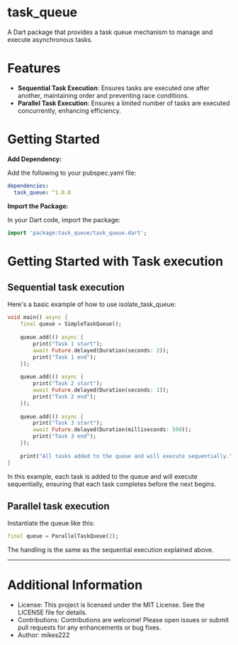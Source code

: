 # task_queue

A Dart package that provides a task queue mechanism to manage and execute asynchronous tasks.

# Features

 - **Sequential Task Execution**: Ensures tasks are executed one after another, maintaining order and preventing race conditions.
 - **Parallel Task Execution**: Ensures a limited number of tasks are executed concurrently, enhancing efficiency.

# Getting Started

**Add Dependency:**

Add the following to your pubspec.yaml file:

```yaml
dependencies:
  task_queue: ^1.0.0
```

**Import the Package:**

In your Dart code, import the package:

```dart
import 'package:task_queue/task_queue.dart';
```

# Getting Started with Task execution

## Sequential task execution

Here's a basic example of how to use isolate_task_queue:

```dart
void main() async {
    final queue = SimpleTaskQueue();
    
    queue.add(() async {
        print("Task 1 start");
        await Future.delayed(Duration(seconds: 2));
        print("Task 1 end");
    });
    
    queue.add(() async {
        print("Task 2 start");
        await Future.delayed(Duration(seconds: 1));
        print("Task 2 end");
    });
    
    queue.add(() async {
        print("Task 3 start");
        await Future.delayed(Duration(milliseconds: 500));
        print("Task 3 end");
    });
    
    print("All tasks added to the queue and will execute sequentially.");
}
```

In this example, each task is added to the queue and will execute sequentially, ensuring that each task completes before the next begins.

## Parallel task execution

Instantiate the queue like this:

```dart
final queue = ParallelTaskQueue(2);
```

The handling is the same as the sequential execution explained above.

---

# Additional Information

 - License: This project is licensed under the MIT License. See the LICENSE file for details.
 - Contributions: Contributions are welcome! Please open issues or submit pull requests for any enhancements or bug fixes.
 - Author: mikes222


